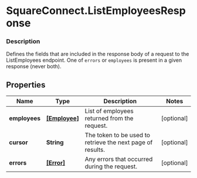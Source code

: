 # SquareConnect.ListEmployeesResponse

### Description

Defines the fields that are included in the response body of a request to the ListEmployees endpoint.  One of `errors` or `employees` is present in a given response (never both).

## Properties
Name | Type | Description | Notes
------------ | ------------- | ------------- | -------------
**employees** | [**[Employee]**](Employee.md) | List of employees returned from the request. | [optional] 
**cursor** | **String** | The token to be used to retrieve the next page of results. | [optional] 
**errors** | [**[Error]**](Error.md) | Any errors that occurred during the request. | [optional] 


